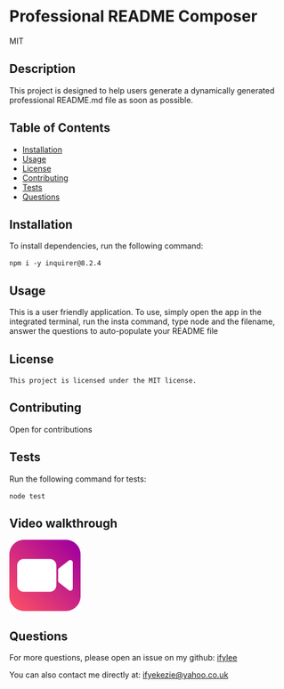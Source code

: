 
  # Professional README Composer
  MIT

  ## Description
   This project is designed to help users generate a dynamically generated professional README.md file as soon as possible.


  ## Table of Contents
  - [Installation](#installation)
  - [Usage](#usage)
  - [License](#license)
  - [Contributing](#contributing)
  - [Tests](#tests)
  - [Questions](#questions)


  ## Installation
  To install dependencies, run the following command:

  ```
  npm i -y inquirer@8.2.4 

  ```

  ## Usage
  This is a user friendly application. To use, simply open the app in the integrated terminal, run the insta command, type node and the filename, answer the questions to auto-populate your README file
  

  ## License
    This project is licensed under the MIT license.

  ## Contributing
  Open for contributions

  ## Tests
  Run the following command for tests:
  ```
  node test
  ```

## Video walkthrough

[![video image](./image-1.png)](https://drive.google.com/file/d/1SNFYaPdbqn2fJCeMmq68HdrpOCdPCbL6/view?usp=sharing)

  ## Questions

  For more questions, please open an issue on my github: [ifylee](https://github.com/ifylee)

  You can also contact me directly at: [ifyekezie@yahoo.co.uk](mailto:ifyekezie@yahoo.co.uk)
